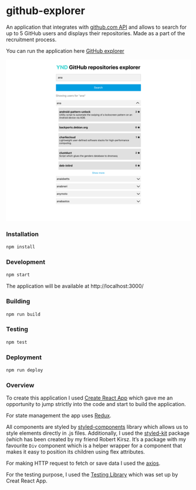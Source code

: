 # github-explorer

An application that integrates with [github.com API](https://docs.github.com/en/free-pro-team@latest/rest) and allows to search for up to 5 GitHub users and displays their repositories.
Made as a part of the recruitment process.

You can run the application here [GitHub explorer](https://polishcodegirl.github.io/github-explorer/)

![PolishCodeGirl GitHub Explorer](./assets/github-explorer.png "PolishCodeGirl GitHub Explorer")

### Installation
```bash
npm install
```

### Development
```bash
npm start
```

The application will be available at http://localhost:3000/

### Building
```bash
npm run build
```

### Testing
```bash
npm test
```

### Deployment
```bash
npm run deploy
```

### Overview
To create this application I used [Create React App](https://create-react-app.dev/) which gave me an opportunity to jump strictly into the code and start to build the application.

For state management the app uses [Redux](https://redux.js.org/).

All components are styled by [styled-components](https://styled-components.com/) library which allows us to style elements directly in .js files. Additionally, I used the [styled-kit](https://www.npmjs.com/package/styled-kit) package (which has been created by my friend Robert Kirsz. It’s a package with my favourite `Div` component which is a helper wrapper for a component that makes it easy to position its children using flex attributes.

For making HTTP request to fetch or save data I used the [axios](https://www.npmjs.com/package/axios).

For the testing purpose, I used the [Testing Library](https://testing-library.com/) which was set up by Creat React App.
